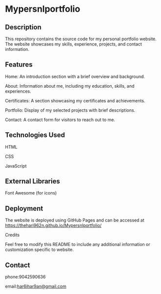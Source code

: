 # Mypersnlportfolio

## Description

This repository contains the source code for my personal portfolio website. The website showcases my skills, experience, projects, and contact information.

## Features

Home: An introduction section with a brief overview and background.

About: Information about me, including my education, skills, and experiences.

Certificates: A section showcasing my certificates and achievements.

Portfolio: Display of my selected projects with brief descriptions.

Contact: A contact form for visitors to reach out to me.

## Technologies Used

HTML

CSS

JavaScript

## External Libraries

Font Awesome (for icons)

## Deployment

The website is deployed using GitHub Pages and can be accessed at 
https://thehari962n.github.io/Mypersnlportfolio/


Credits

Feel free to modify this README to include any additional information or customization specific to website.

## Contact

phone:9042590636

email:har6ihar9an@gmail.com
